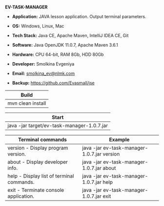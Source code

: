 **EV-TASK-MANAGER**

- **Application:** JAVA lesson application. Output terminal parameters.

- **OS:** Windows, Linux, Mac 
- **Tech Stack:** Java CE, Apache Maven, IntelliJ IDEA CE, Git 
- **Software:** Java OpenJDK 11.0.7, Apache Maven 3.6.1
- **Hardware:** CPU 64-bit, RAM 8Gb, HDD 80Gb

- **Developer:** Smolkina Evgeniya
- **Email:** smolkina_ev@nlmk.com
- **Backup:** https://github.com/Evasmall/jse

| Build |
| ------ |
| mvn clean install |

| Start |
| ------ |
| java -jar target/ev-task-manager-1.0.7.jar |

| Terminal commands | Example |
| ------ | ------ |
| version - Display program version. | java -jar ev-task-manager-1.0.7.jar version |
| about - Display developer info. | java -jar ev-task-manager-1.0.7.jar about |
| help - Display list of terminal commands. | java -jar ev-task-manager-1.0.7.jar help |
| exit - Terminate console application. | java -jar ev-task-manager-1.0.7.jar exit |